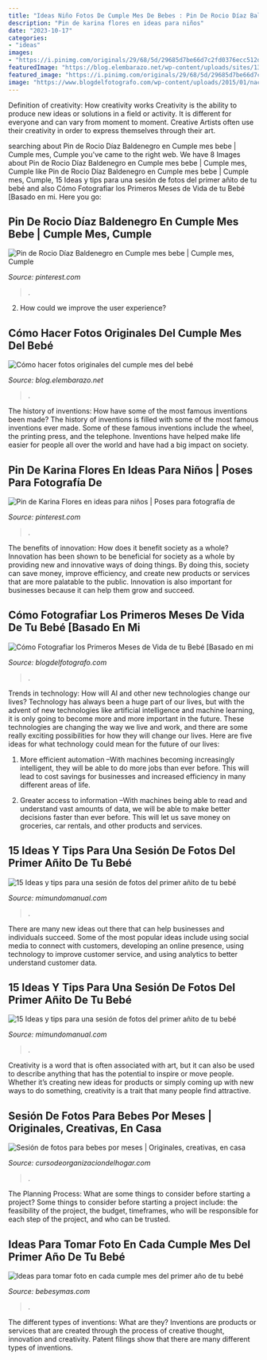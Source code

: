 ```yaml
---
title: "Ideas Niño Fotos De Cumple Mes De Bebes : Pin De Rocio Díaz Baldenegro En Cumple Mes Bebe"
description: "Pin de karina flores en ideas para niños"
date: "2023-10-17"
categories:
- "ideas"
images:
- "https://i.pinimg.com/originals/29/68/5d/29685d7be66d7c2fd0376ecc512ded47.jpg"
featuredImage: "https://blog.elembarazo.net/wp-content/uploads/sites/13/2018/06/mas-ideas-para-recordar-cumple-mes-recien-nacido.jpg"
featured_image: "https://i.pinimg.com/originals/29/68/5d/29685d7be66d7c2fd0376ecc512ded47.jpg"
image: "https://www.blogdelfotografo.com/wp-content/uploads/2015/01/nacimiento-Adriana-datos.jpg"
---
```



Definition of creativity: How creativity works
Creativity is the ability to produce new ideas or solutions in a field or activity. It is different for everyone and can vary from moment to moment. Creative Artists often use their creativity in order to express themselves through their art.

	

		
searching about Pin de Rocio Díaz Baldenegro en Cumple mes bebe | Cumple mes, Cumple you've came to the right web. We have 8 Images about Pin de Rocio Díaz Baldenegro en Cumple mes bebe | Cumple mes, Cumple like Pin de Rocio Díaz Baldenegro en Cumple mes bebe | Cumple mes, Cumple, 15 Ideas y tips para una sesión de fotos del primer añito de tu bebé and also Cómo Fotografiar los Primeros Meses de Vida de tu Bebé [Basado en mi. Here you go:
		
    
## Pin De Rocio Díaz Baldenegro En Cumple Mes Bebe | Cumple Mes, Cumple

<img loading=lazy src="https://i.pinimg.com/originals/29/68/5d/29685d7be66d7c2fd0376ecc512ded47.jpg" onerror="this.onerror=null;this.src='https://tse1.mm.bing.net/th?id=OIP.wKj_xikWhcXVkq0UGht6pwHaFj&amp;pid=15.1';" alt="Pin de Rocio Díaz Baldenegro en Cumple mes bebe | Cumple mes, Cumple">

_Source: pinterest.com_

>. 

	

2. How could we improve the user experience?

    
## Cómo Hacer Fotos Originales Del Cumple Mes Del Bebé

<img loading=lazy src="https://blog.elembarazo.net/wp-content/uploads/sites/13/2018/06/mas-ideas-para-recordar-cumple-mes-recien-nacido.jpg" onerror="this.onerror=null;this.src='https://tse3.mm.bing.net/th?id=OIP.k4T5K9dP1T_upWEH61pl_gHaHa&amp;pid=15.1';" alt="Cómo hacer fotos originales del cumple mes del bebé">

_Source: blog.elembarazo.net_

>. 

	

The history of inventions: How have some of the most famous inventions been made?
The history of inventions is filled with some of the most famous inventions ever made. Some of these famous inventions include the wheel, the printing press, and the telephone. Inventions have helped make life easier for people all over the world and have had a big impact on society.

    
## Pin De Karina Flores En Ideas Para Niños | Poses Para Fotografía De

<img loading=lazy src="https://i.pinimg.com/originals/9c/f7/6e/9cf76e86534c15c0da860dc6cdd58682.jpg" onerror="this.onerror=null;this.src='https://tse1.mm.bing.net/th?id=OIP.ZAlnAVG_c5Ri5C-iAsbk7gHaLG&amp;pid=15.1';" alt="Pin de Karina Flores en ideas para niños | Poses para fotografía de">

_Source: pinterest.com_

>. 

	

The benefits of innovation: How does it benefit society as a whole?
Innovation has been shown to be beneficial for society as a whole by providing new and innovative ways of doing things. By doing this, society can save money, improve efficiency, and create new products or services that are more palatable to the public. Innovation is also important for businesses because it can help them grow and succeed.

    
## Cómo Fotografiar Los Primeros Meses De Vida De Tu Bebé [Basado En Mi

<img loading=lazy src="https://www.blogdelfotografo.com/wp-content/uploads/2015/01/nacimiento-Adriana-datos.jpg" onerror="this.onerror=null;this.src='https://tse3.mm.bing.net/th?id=OIP.lTSvTEIaXpSyDmKShIeRHAHaK3&amp;pid=15.1';" alt="Cómo Fotografiar los Primeros Meses de Vida de tu Bebé [Basado en mi">

_Source: blogdelfotografo.com_

>. 

	

Trends in technology: How will AI and other new technologies change our lives?
Technology has always been a huge part of our lives, but with the advent of new technologies like artificial intelligence and machine learning, it is only going to become more and more important in the future. These technologies are changing the way we live and work, and there are some really exciting possibilities for how they will change our lives. Here are five ideas for what technology could mean for the future of our lives:
1. More efficient automation –With machines becoming increasingly intelligent, they will be able to do more jobs than ever before. This will lead to cost savings for businesses and increased efficiency in many different areas of life.

2. Greater access to information –With machines being able to read and understand vast amounts of data, we will be able to make better decisions faster than ever before. This will let us save money on groceries, car rentals, and other products and services.

    
## 15 Ideas Y Tips Para Una Sesión De Fotos Del Primer Añito De Tu Bebé

<img loading=lazy src="https://3.bp.blogspot.com/-K1AZNVD920s/WxRBmphwAWI/AAAAAAAA4qc/v_Nc4l8lFNoFhz0GYq2V7CdW3_Ay_VycwCLcBGAs/s1600/ideas-para-tomar-fotos-a-tu-bebe-cumple-mes.jpg" onerror="this.onerror=null;this.src='https://tse3.mm.bing.net/th?id=OIP.y9kfMYpuYJ6MoM91SZM4HAHaE7&amp;pid=15.1';" alt="15 Ideas y tips para una sesión de fotos del primer añito de tu bebé">

_Source: mimundomanual.com_

>. 

	

There are many new ideas out there that can help businesses and individuals succeed. Some of the most popular ideas include using social media to connect with customers, developing an online presence, using technology to improve customer service, and using analytics to better understand customer data.

    
## 15 Ideas Y Tips Para Una Sesión De Fotos Del Primer Añito De Tu Bebé

<img loading=lazy src="https://3.bp.blogspot.com/-SyE-Bfb2Fok/WxRBs9jhf6I/AAAAAAAA4rU/9f9rEj-BDRwp6p_QY7tTJ3E8llMz5Ow-QCLcBGAs/s1600/ideas-para-tomar-fotos-a-tu-bebe-cumple-mes8.jpg" onerror="this.onerror=null;this.src='https://tse3.mm.bing.net/th?id=OIP.fK5sqm5P1yFZjwxII332vAAAAA&amp;pid=15.1';" alt="15 Ideas y tips para una sesión de fotos del primer añito de tu bebé">

_Source: mimundomanual.com_

>. 

	

Creativity is a word that is often associated with art, but it can also be used to describe anything that has the potential to inspire or move people. Whether it’s creating new ideas for products or simply coming up with new ways to do something, creativity is a trait that many people find attractive.

    
## Sesión De Fotos Para Bebes Por Meses | Originales, Creativas, En Casa

<img loading=lazy src="https://cursodeorganizaciondelhogar.com/wp-content/uploads/2017/08/ideas-para-la-fotografía-que-enmarca-los-primeros-doce-meses-del-bebe-8.jpg" onerror="this.onerror=null;this.src='https://tse2.mm.bing.net/th?id=OIP.3tui6diBMlBuU9AhaemKnAHaLV&amp;pid=15.1';" alt="Sesión de fotos para bebes por meses | Originales, creativas, en casa">

_Source: cursodeorganizaciondelhogar.com_

>. 

	

The Planning Process: What are some things to consider before starting a project?
Some things to consider before starting a project include: the feasibility of the project, the budget, timeframes, who will be responsible for each step of the project, and who can be trusted.

    
## Ideas Para Tomar Foto En Cada Cumple Mes Del Primer Año De Tu Bebé

<img loading=lazy src="https://i.blogs.es/c8dd44/foto-mes-bebe/840_560.png" onerror="this.onerror=null;this.src='https://tse3.mm.bing.net/th?id=OIP.gnZHHgGz5pwqKya19GR9_AHaE8&amp;pid=15.1';" alt="Ideas para tomar foto en cada cumple mes del primer año de tu bebé">

_Source: bebesymas.com_

>. 

	

The different types of inventions: What are they?
Inventions are products or services that are created through the process of creative thought, innovation and creativity. Patent filings show that there are many different types of inventions.

